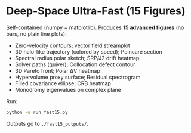 # Deep-Space Ultra-Fast (15 Figures)
Self-contained (numpy + matplotlib). Produces **15 advanced figures** (no bars, no plain line plots):
- Zero-velocity contours; vector field streamplot
- 3D halo-like trajectory (colored by speed); Poincaré section
- Spectral radius polar sketch; SRP/J2 drift heatmap
- Solver paths (quiver); Collocation defect contour
- 3D Pareto front; Polar ΔV heatmap
- Hypervolume proxy surface; Residual spectrogram
- Filled covariance ellipse; CRB heatmap
- Monodromy eigenvalues on complex plane

Run:
```bash
python -u run_fast15.py
```
Outputs go to `./fast15_outputs/`.
